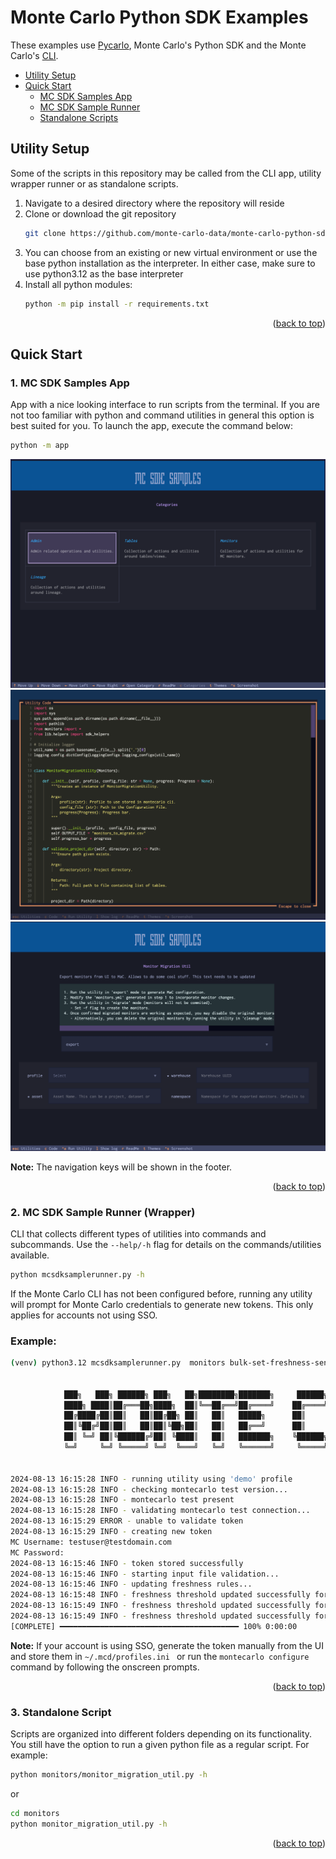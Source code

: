 <div id="top"></div>
<a href=""></a>

# Monte Carlo Python SDK Examples

These examples use [Pycarlo](https://github.com/monte-carlo-data/python-sdk), Monte Carlo's Python SDK and the Monte Carlo's [CLI](https://pypi.org/project/montecarlodata/).

<!-- TABLE OF CONTENTS -->
- [Utility Setup](#utility-setup)
- [Quick Start](#quick-start)
  - [MC SDK Samples App](#1-mc-sdk-samples-app)
  - [MC SDK Sample Runner](#2-mc-sdk-sample-runner-wrapper)
  - [Standalone Scripts](#3-standalone-script)

## Utility Setup
Some of the scripts in this repository may be called from the CLI app, utility wrapper runner or as standalone scripts. 
1. Navigate to a desired directory where the repository will reside
2. Clone or download the git repository
   ```bash
   git clone https://github.com/monte-carlo-data/monte-carlo-python-sdk-examples.git
   ```
3. You can choose from an existing or new virtual environment or use the base python installation as the interpreter. 
In either case, make sure to use python3.12 as the base interpreter
4. Install all python modules:
   ```bash
   python -m pip install -r requirements.txt
   ```
<p align="right">(<a href="#top">back to top</a>)</p>

## Quick Start

### 1. MC SDK Samples App

App with a nice looking interface to run scripts from the terminal. If you are not too familiar with python and command utilities in general this option is best suited for you. To launch the app, execute the command below:

```bash
python -m app
```

![app](landing.png) ![code](code.png) ![utility](utility.png)
 
**Note:** The navigation keys will be shown in the footer.

<p align="right">(<a href="#top">back to top</a>)</p>

### 2. MC SDK Sample Runner (Wrapper)

CLI that collects different types of utilities into commands and subcommands. Use the ```--help/-h``` flag for details on the commands/utilities available.

```bash
python mcsdksamplerunner.py -h
```

If the Monte Carlo CLI has not been configured before, running any utility will prompt for Monte Carlo credentials to 
generate new tokens. This only applies for accounts not using SSO. 

### Example:

```bash
(venv) python3.12 mcsdksamplerunner.py  monitors bulk-set-freshness-sensitivity -p demo -i /Users/hjarrin/Downloads/freshness_thresholds_auto.csv -w aaaa7777-7777-a7a7-a7a7a-aaaa7777

                    
            ███╗   ███╗ ██████╗ ███╗   ██╗████████╗███████╗     ██████╗ █████╗ ██████╗ ██╗      ██████╗ 
            ████╗ ████║██╔═══██╗████╗  ██║╚══██╔══╝██╔════╝    ██╔════╝██╔══██╗██╔══██╗██║     ██╔═══██╗
            ██╔████╔██║██║   ██║██╔██╗ ██║   ██║   █████╗      ██║     ███████║██████╔╝██║     ██║   ██║
            ██║╚██╔╝██║██║   ██║██║╚██╗██║   ██║   ██╔══╝      ██║     ██╔══██║██╔══██╗██║     ██║   ██║
            ██║ ╚═╝ ██║╚██████╔╝██║ ╚████║   ██║   ███████╗    ╚██████╗██║  ██║██║  ██║███████╗╚██████╔╝
            ╚═╝     ╚═╝ ╚═════╝ ╚═╝  ╚═══╝   ╚═╝   ╚══════╝     ╚═════╝╚═╝  ╚═╝╚═╝  ╚═╝╚══════╝ ╚═════╝ 
                                                                                                         
        
2024-08-13 16:15:28 INFO - running utility using 'demo' profile
2024-08-13 16:15:28 INFO - checking montecarlo test version...
2024-08-13 16:15:28 INFO - montecarlo test present
2024-08-13 16:15:28 INFO - validating montecarlo test connection...
2024-08-13 16:15:29 ERROR - unable to validate token
2024-08-13 16:15:29 INFO - creating new token
MC Username: testuser@testdomain.com
MC Password: 
2024-08-13 16:15:46 INFO - token stored successfully
2024-08-13 16:15:46 INFO - starting input file validation...
2024-08-13 16:15:46 INFO - updating freshness rules...
2024-08-13 16:15:48 INFO - freshness threshold updated successfully for table hxe:dev_schema.offer
2024-08-13 16:15:49 INFO - freshness threshold updated successfully for table hxe:dev_schema.subscription
2024-08-13 16:15:49 INFO - freshness threshold updated successfully for table hxe:dev_schema.zuora_invoice
[COMPLETE] ━━━━━━━━━━━━━━━━━━━━━━━━━━━━━━━━━━━━━━━━ 100% 0:00:00
```

**Note:** If your account is using SSO, generate the token manually from the UI and store them in ```~/.mcd/profiles.ini
``` or run the ```montecarlo configure``` command by following the onscreen prompts.

<p align="right">(<a href="#top">back to top</a>)</p>

### 3. Standalone Script

Scripts are organized into different folders depending on its functionality. You still have the option to run a given python file as a regular script. For example:

```bash
python monitors/monitor_migration_util.py -h
```

or

```bash
cd monitors
python monitor_migration_util.py -h
```

<p align="right">(<a href="#top">back to top</a>)</p>